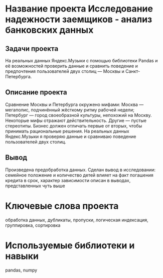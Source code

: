 # Название проекта **Исследование надежности заемщиков - анализ банковских данных** 
## Задачи проекта  
На реальных данных Яндекс.Музыки c помощью библиотеки Pandas и её возможностей проверить данные и сравнить поведение и предпочтения пользователей двух столиц — Москвы и Санкт-Петербурга.
## Описание проекта
Сравнение Москвы и Петербурга окружено мифами: Москва — мегаполис, подчинённый жёсткому ритму рабочей недели;  
Петербург — город своеобразной культуры, непохожий на Москву. Некоторые мифы отражают действительность. 
Другие — пустые стереотипы. Бизнес должен отличать первые от вторых, чтобы принимать рациональные решения. 
На реальных данных Яндекс.Музыки я проверяю данные и сравниваю поведение пользователей двух столиц. 
## Вывод
Произведена предобработка данных. Сделан вывод в исследовании: семейное положение и количество детей влияет на факт погашения кредита в срок, характер зависимости описан в выводах, представленных чуть выше
# Ключевые слова проекта
обработка данных, дубликаты, пропуски, логическая индексация, группировка, сортировка  
# Используемые библиотеки и навыки
pandas, numpy
